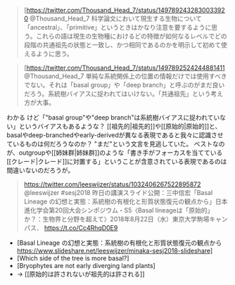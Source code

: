 
> [https://twitter.com/Thousand_Head_7/status/1497892432830033920 @Thousand_Head_7
> 科学論文において現生する生物について「ancestral」、「primitive」というときはかなり注意を要するように思う。これらの語は現生の生物種におけるどの特徴が如何なるレベルでどの段階の共通祖先の状態と一致し、かつ相同であるのかを明示して初めて使えるように思う。

> [https://twitter.com/Thousand_Head_7/status/1497892524244881411 @Thousand_Head_7
> 単純な系統関係上の位置の情報だけでは使用すべきでない。それは「basal group」や「deep branch」と呼ぶのがまだ良いだろう。系統樹バイアスに捉われてはいけない。「共通祖先」という考え方が大事。

わかる
けど「"basal group"や"deep branch"は系統樹バイアスに捉われていない」というバイアスもあるような？
[[祖先的|祖先的]]や[[原始的|原始的]]と、basalやdeep-branchedやearly-derivedが異なる表現であると我々に認識させているものは何だろうなのか？
"まだ"という文言を見逃していた。
ベストなのが、outgroupや[[姉妹群|姉妹群]]のような「書き手がフォーカスを当てている[[クレード|クレード]]に対置する」ということが含意されている表現であるのは間違いないのだろうが。

> https://twitter.com/leeswijzer/status/1032406267522895872 @leeswijzer
> #sesj2018 昨日の講演スライド公開：三中信宏「Basal Lineage の幻想と実態：系統樹の有根化と形質状態復元の観点から」日本進化学会第20回大会シンポジウム・S5〈Basal lineageは「原始的」か？：生物界と分野を超えて〉2018年8月22日（水）東京大学駒場キャンパス． https://t.co/Cc4RhqD0E9


- [Basal Lineage の幻想と実態：系統樹の有根化と形質状態復元の観点から https://www.slideshare.net/leeswijzer/minaka-sesj2018-slideshare]
- [Which side of the tree is more basal?]
- [Bryophytes are not early diverging land plants]
- → [[原始的は許されないが祖先的は許される]]